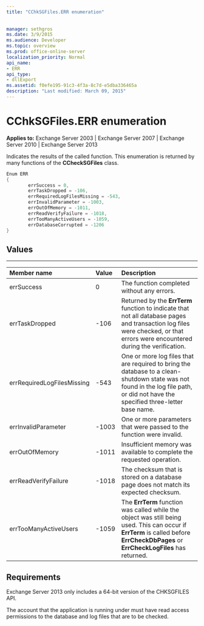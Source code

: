 ```yaml
---
title: "CChkSGFiles.ERR enumeration"
 
 
manager: sethgros
ms.date: 3/9/2015
ms.audience: Developer
ms.topic: overview
ms.prod: office-online-server
localization_priority: Normal
api_name:
- ERR
api_type:
- dllExport
ms.assetid: f0efe195-91c3-4f3a-8c7d-e5dba336465a
description: "Last modified: March 09, 2015"
---
```


# CChkSGFiles.ERR enumeration 
  
**Applies to:** Exchange Server 2003 | Exchange Server 2007 | Exchange Server 2010 | Exchange Server 2013
  
Indicates the results of the called function. This enumeration is returned by many functions of the **CCheckSGFiles** class. 
  
```cs
Enum ERR  
{
        errSuccess = 0,
        errTaskDropped = -106,
        errRequiredLogFilesMissing = -543,
        errInvalidParameter = -1003,
        errOutOfMemory = -1011,
        errReadVerifyFailure = -1018,
        errTooManyActiveUsers = -1059,
        errDatabaseCorrupted = -1206
}

```

## Values

****

|**Member name**|**Value**|**Description**|
|:-----|:-----|:-----|
|errSuccess  <br/> |0  <br/> |The function completed without any errors.  <br/> |
|errTaskDropped  <br/> |-106  <br/> |Returned by the **ErrTerm** function to indicate that not all database pages and transaction log files were checked, or that errors were encountered during the verification.  <br/> |
|errRequiredLogFilesMissing  <br/> |-543  <br/> |One or more log files that are required to bring the database to a clean-shutdown state was not found in the log file path, or did not have the specified three-letter base name.  <br/> |
|errInvalidParameter  <br/> |-1003  <br/> |One or more parameters that were passed to the function were invalid.  <br/> |
|errOutOfMemory  <br/> |-1011  <br/> |Insufficient memory was available to complete the requested operation.  <br/> |
|errReadVerifyFailure  <br/> |-1018  <br/> |The checksum that is stored on a database page does not match its expected checksum.  <br/> |
|errTooManyActiveUsers  <br/> |-1059  <br/> |The **ErrTerm** function was called while the object was still being used. This can occur if **ErrTerm** is called before **ErrCheckDbPages** or **ErrCheckLogFiles** has returned.  <br/> |
   
## Requirements

Exchange Server 2013 only includes a 64-bit version of the CHKSGFILES API.
  
The account that the application is running under must have read access permissions to the database and log files that are to be checked.
  

